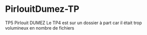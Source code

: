 # PirlouitDumez-TP
TP5 Pirlouit DUMEZ
Le TP4 est sur un dossier à part car il était trop volumineux en nombre de fichiers
